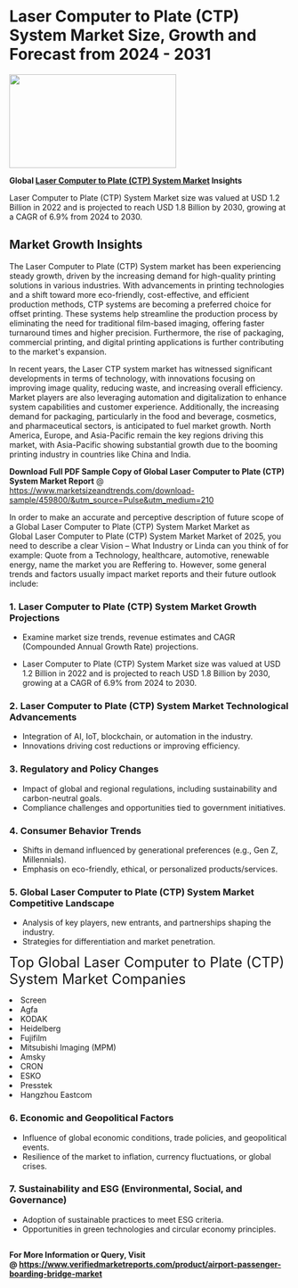 <H1>Laser Computer to Plate (CTP) System Market Size, Growth and Forecast from 2024 - 2031</H1><img class="aligncenter size-medium wp-image-584254" src="https://thirdeyenews.in/wp-content/uploads/2024/09/Global-Market-Research-300x168.jpeg" alt="" width="300" height="168" /><p><strong>Global&nbsp;<a href="https://www.marketsizeandtrends.com/download-sample/459800/&amp;utm_source=Pulse&amp;utm_medium=210">Laser Computer to Plate (CTP) System Market</a> Insights</strong></p><p>Laser Computer to Plate (CTP) System Market size was valued at USD 1.2 Billion in 2022 and is projected to reach USD 1.8 Billion by 2030, growing at a CAGR of 6.9% from 2024 to 2030.</p><p><h2>Market Growth Insights</h2> <p>The Laser Computer to Plate (CTP) System market has been experiencing steady growth, driven by the increasing demand for high-quality printing solutions in various industries. With advancements in printing technologies and a shift toward more eco-friendly, cost-effective, and efficient production methods, CTP systems are becoming a preferred choice for offset printing. These systems help streamline the production process by eliminating the need for traditional film-based imaging, offering faster turnaround times and higher precision. Furthermore, the rise of packaging, commercial printing, and digital printing applications is further contributing to the market's expansion.</p> <p></p> <p>In recent years, the Laser CTP system market has witnessed significant developments in terms of technology, with innovations focusing on improving image quality, reducing waste, and increasing overall efficiency. Market players are also leveraging automation and digitalization to enhance system capabilities and customer experience. Additionally, the increasing demand for packaging, particularly in the food and beverage, cosmetics, and pharmaceutical sectors, is anticipated to fuel market growth. North America, Europe, and Asia-Pacific remain the key regions driving this market, with Asia-Pacific showing substantial growth due to the booming printing industry in countries like China and India.</p> <p></p><p><span class=""><strong>Download Full PDF Sample Copy of Global Laser Computer to Plate (CTP) System Market Report</strong> @ <a href="https://www.marketsizeandtrends.com/download-sample/459800/&amp;utm_source=Pulse&amp;utm_medium=210" target="_blank">https://www.marketsizeandtrends.com/download-sample/459800/&amp;utm_source=Pulse&amp;utm_medium=210</a></span></p><p>In order to make an accurate and perceptive description of future scope of a Global&nbsp;Laser Computer to Plate (CTP) System Market Market as Global&nbsp;Laser Computer to Plate (CTP) System Market Market of 2025, you need to describe a clear Vision &ndash; What Industry or Linda can you think of for example: Quote from a Technology, healthcare, automotive, renewable energy, name the market you are Reffering to. However, some general trends and factors usually impact market reports and their future outlook include:</p><h3>1.&nbsp;<strong>Laser Computer to Plate (CTP) System Market Growth Projections</strong></h3><ul><li>Examine market size trends, revenue estimates and CAGR (Compounded Annual Growth Rate) projections.</li><li><p>Laser Computer to Plate (CTP) System Market size was valued at USD 1.2 Billion in 2022 and is projected to reach USD 1.8 Billion by 2030, growing at a CAGR of 6.9% from 2024 to 2030.</p></li></ul><h3>2.&nbsp;<strong>Laser Computer to Plate (CTP) System Market Technological Advancements</strong></h3><ul><li>Integration of AI, IoT, blockchain, or automation in the industry.</li><li>Innovations driving cost reductions or improving efficiency.</li></ul><h3>3.&nbsp;<strong>Regulatory and Policy Changes</strong></h3><ul><li>Impact of global and regional regulations, including sustainability and carbon-neutral goals.</li><li>Compliance challenges and opportunities tied to government initiatives.</li></ul><h3>4.&nbsp;<strong>Consumer Behavior Trends</strong></h3><ul><li>Shifts in demand influenced by generational preferences (e.g., Gen Z, Millennials).</li><li>Emphasis on eco-friendly, ethical, or personalized products/services.</li></ul><h3>5.&nbsp;<strong>Global Laser Computer to Plate (CTP) System Market Competitive Landscape</strong></h3><ul><li>Analysis of key players, new entrants, and partnerships shaping the industry.</li><li>Strategies for differentiation and market penetration.</li></ul><p data-pm-slice="1 1 []"><span style="color: inherit; font-family: inherit; font-size: 25px;">Top Global Laser Computer to Plate (CTP) System Market Companies</span></p><div class="" data-test-id=""><p><li>Screen</li><li> Agfa</li><li> KODAK</li><li> Heidelberg</li><li> Fujifilm</li><li> Mitsubishi Imaging (MPM)</li><li> Amsky</li><li> CRON</li><li> ESKO</li><li> Presstek</li><li> Hangzhou Eastcom</li></p></div><h3>6.&nbsp;<strong>Economic and Geopolitical Factors</strong></h3><ul><li>Influence of global economic conditions, trade policies, and geopolitical events.</li><li>Resilience of the market to inflation, currency fluctuations, or global crises.</li></ul><h3>7.&nbsp;<strong>Sustainability and ESG (Environmental, Social, and Governance)</strong></h3><ul><li>Adoption of sustainable practices to meet ESG criteria.</li><li>Opportunities in green technologies and circular economy principles.</li></ul><h2><strong style="font-size: 14px;">For More Information or Query, Visit @&nbsp;</strong><a style="background-color: #ffffff; font-size: 14px;" href="https://www.marketsizeandtrends.com/report/laser-computer-to-plate-ctp-system-market/" target="_blank">https://www.verifiedmarketreports.com/product/airport-passenger-boarding-bridge-market</a></h2>
